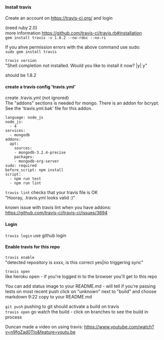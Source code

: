 
#### Install travis
Create an account on https://travis-ci.org/ and login  


(need ruby 2.0)  
more information https://github.com/travis-ci/travis.rb#installation  
`gem install travis -v 1.8.2 --no-rdoc --no-ri`   

If you ahve permission errors with the above command use sudo:   
`sudo gem install travis`  

`travis version`  
"Shell completion not installed. Would you like to install it now? |y| y"  

should be 1.8.2


#### create a travis config 'travis.yml'
create .travis.yml (not ignored)  
The "addons" sections is needed for mongo. There is an addon for bcrypt. See the 'travis.yml.bak' file for this addon.  

```
language: node_js
node_js:
  - 4
services:
  - mongodb
addons:
  apt:
    sources:
    - mongodb-3.2.4-precise
    packages:
    - mongodb-org-server
sudo: required
before_script: npm install
script:
  - npm run test
  - npm run lint
```
`travis lint`   checks that your travis file is OK  
"Hooray, .travis.yml looks valid :)"  

known issue with travis lint when you have addons:  
https://github.com/travis-ci/travis-ci/issues/3694

#### Login
`travis login`  use github login  


#### Enable travis for this repo
`travis enable`  
"detected repository is xxxx, is this correct yes|no
triggering sync"  


`travis open`   
like heroku open - if you're logged in to the browser you'll get to this repo

You can add status image to your README.md - will tell if you're passing tests on most recent push
click on "unknown" next to "build" and choose markdown 9:22
copy to your README.md

`git push`  pushing to git should activate a build on travis  
`travis open`  go watch the build  - click on branches to see the build in process  

Duncan made a video on using travis: https://www.youtube.com/watch?v=n9fgZad0TIo&feature=youtu.be
